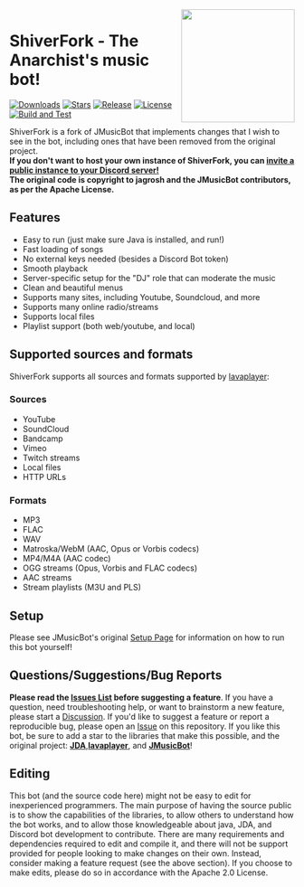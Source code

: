<img align="right" src="https://i.imgur.com/3oUs5z4.png" height="200" width="200">

# ShiverFork - The Anarchist's music bot!

[![Downloads](https://img.shields.io/github/downloads/lilliepad1/MusicBotShiverFork/total.svg)](https://github.com/jagrosh/lilliepad1/MusicBotShiverFork/latest)
[![Stars](https://img.shields.io/github/stars/lilliepad1/MusicBotShiverFork.svg)](https://github.com/lilliepad1/MusicBotShiverFork/stargazers)
[![Release](https://img.shields.io/github/release/lilliepad1/MusicBotShiverFork.svg)](https://github.com/jagrosh/lilliepad1/MusicBotShiverFork/latest)
[![License](https://img.shields.io/github/license/lilliepad1/MusicBotShiverFork.svg)](https://github.com/lilliepad1/MusicBotShiverFork/blob/master/LICENSE)
[![Build and Test](https://github.com/lilliepad1/MusicBotShiverFork/actions/workflows/build-and-test.yml/badge.svg)](https://github.com/lilliepad1/MusicBotShiverFork/actions/workflows/build-and-test.yml)

ShiverFork is a fork of JMusicBot that implements changes that I wish to see in the bot, including ones that have been removed from the original project.<br>
<b>If you don't want to host your own instance of ShiverFork, you can [invite a public instance to your Discord server!](https://github.com/lilliepad1/MusicBotShiverFork/blob/master/.github/PUBLIC_SHIVERFORK_INVITE.md)<br>
The original code is copyright to jagrosh and the JMusicBot contributors, as per the Apache License.</b>
## Features
  * Easy to run (just make sure Java is installed, and run!)
  * Fast loading of songs
  * No external keys needed (besides a Discord Bot token)
  * Smooth playback
  * Server-specific setup for the "DJ" role that can moderate the music
  * Clean and beautiful menus
  * Supports many sites, including Youtube, Soundcloud, and more
  * Supports many online radio/streams
  * Supports local files
  * Playlist support (both web/youtube, and local)

## Supported sources and formats
ShiverFork supports all sources and formats supported by [lavaplayer](https://github.com/sedmelluq/lavaplayer#supported-formats):
### Sources
  * YouTube
  * SoundCloud
  * Bandcamp
  * Vimeo
  * Twitch streams
  * Local files
  * HTTP URLs
### Formats
  * MP3
  * FLAC
  * WAV
  * Matroska/WebM (AAC, Opus or Vorbis codecs)
  * MP4/M4A (AAC codec)
  * OGG streams (Opus, Vorbis and FLAC codecs)
  * AAC streams
  * Stream playlists (M3U and PLS)

## Setup
Please see JMusicBot's original [Setup Page](https://jmusicbot.com/setup) for information on how to run this bot yourself!

## Questions/Suggestions/Bug Reports
**Please read the [Issues List](https://github.com/lilliepad1/MusicBotShiverFork/issues) before suggesting a feature**. If you have a question, need troubleshooting help, or want to brainstorm a new feature, please start a [Discussion](https://github.com/lilliepad1/MusicBotShiverFork/discussions). If you'd like to suggest a feature or report a reproducible bug, please open an [Issue](https://github.com/lilliepad1/MusicBotShiverFork/issues) on this repository. If you like this bot, be sure to add a star to the libraries that make this possible, and the original project: [**JDA**](https://github.com/DV8FromTheWorld/JDA),[**lavaplayer**](https://github.com/sedmelluq/lavaplayer), and [**JMusicBot**](https://github.com/jagrosh/MusicBot)!

## Editing
This bot (and the source code here) might not be easy to edit for inexperienced programmers. The main purpose of having the source public is to show the capabilities of the libraries, to allow others to understand how the bot works, and to allow those knowledgeable about java, JDA, and Discord bot development to contribute. There are many requirements and dependencies required to edit and compile it, and there will not be support provided for people looking to make changes on their own. Instead, consider making a feature request (see the above section). If you choose to make edits, please do so in accordance with the Apache 2.0 License.
